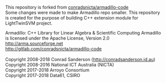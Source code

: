 This repository is forked from [conradsnicta/armadillo-code](https://github.com/conradsnicta/armadillo-code)<br />
Some changes were made to make Armadillo repo smaller. This repository is created for the purpose of building C++ extension module for LightTwinSVM project. <br />

Armadillo: C++ Library for Linear Algebra & Scientific Computing <nr />
Armadillo is licensed under the Apache License, Version 2.0 <br />
http://arma.sourceforge.net<br />
http://gitlab.com/conradsnicta/armadillo-code <br />
<br />
Copyright 2008-2018 Conrad Sanderson (http://conradsanderson.id.au) <br />
Copyright 2008-2016 National ICT Australia (NICTA)<br />
Copyright 2017-2018 Arroyo Consortium<br />
Copyright 2017-2018 Data61, CSIRO<br />
